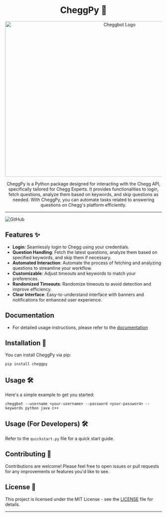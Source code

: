 
<div align="center">
<h1>CheggPy 🐍</h1>
  <img src="https://github.com/Harry-kp/cheggpy/assets/55315065/9ae0bf28-0831-4111-8970-cd5e9d586b3e" width=720 height=500 alt="Cheggbot Logo">
  <p>CheggPy is a Python package designed for interacting with the Chegg API, specifically tailored for Chegg Experts. It provides functionalities to login, fetch questions, analyze them based on keywords, and skip questions as needed. With CheggPy, you can automate tasks related to answering questions on Chegg's platform efficiently.</p>
</div>

---

![GitHub](https://img.shields.io/github/license/Harry-kp/cheggpy)

## Features ✨

- **Login**: Seamlessly login to Chegg using your credentials.
- **Question Handling**: Fetch the latest questions, analyze them based on specified keywords, and skip them if necessary.
- **Automated Interaction**: Automate the process of fetching and analyzing questions to streamline your workflow.
- **Customizable**: Adjust timeouts and keywords to match your preferences.
- **Randomized Timeouts**: Randomize timeouts to avoid detection and improve efficiency.
- **Clear Interface**: Easy-to-understand interface with banners and notifications for enhanced user experience.

## Documentation

- For detailed usage instructions, please refer to the [documentation](https://www.harrykp.tech/cheggpy/)

## Installation 🚀

You can install CheggPy via pip:

```bash
pip install cheggpy
```

## Usage 🛠️

Here's a simple example to get you started:

```shell
cheggbot --username <your-username> --password <your-password> --keywords python java c++
```

## Usage (For Developers) 🛠️

Refer to the ```quickstart.py``` file for a quick start guide.

## Contributing 🤝

Contributions are welcome! Please feel free to open issues or pull requests for any improvements or features you'd like to see.

## License 📝

This project is licensed under the MIT License - see the [LICENSE](https://github.com/Harry-kp/cheggpy/blob/main/LICENSE) file for details.

---
